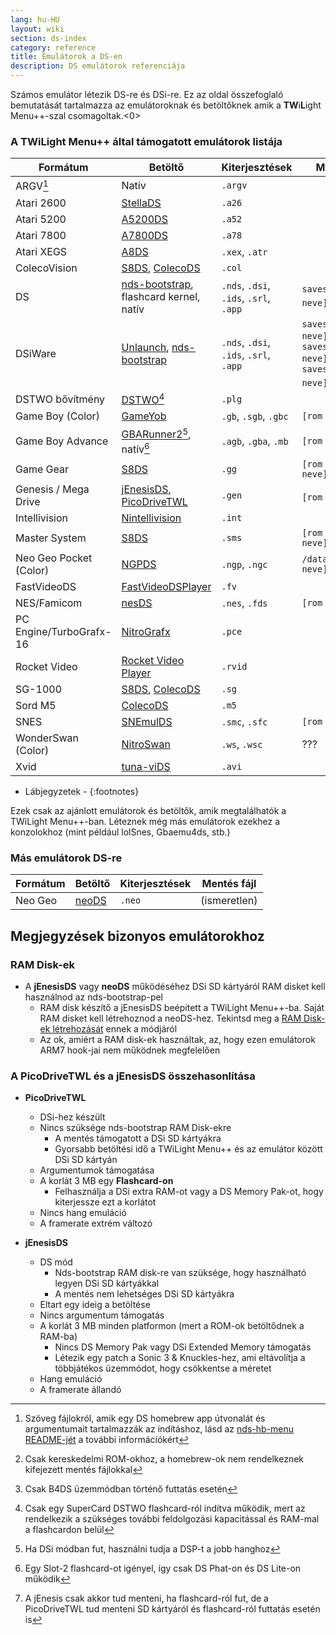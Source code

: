 ```yaml
---
lang: hu-HU
layout: wiki
section: ds-index
category: reference
title: Emulátorok a DS-en
description: DS emulátorok referenciája
---
```


Számos emulátor létezik DS-re és DSi-re. Ez az oldal összefoglaló bemutatását tartalmazza az emulátoroknak és betöltőknek amik a **TW**i**L**ight Menu++-szal csomagoltak.<0>

### A TWiLight Menu++ által támogatott emulátorok listája

| Formátum                | Betöltő                                         | Kiterjesztések                         | Mentés fájl                                                                |
| ----------------------- | ----------------------------------------------- | -------------------------------------- | -------------------------------------------------------------------------- |
| ARGV[^1]                | Natív                                           | `.argv`                                |                                                                            |
| Atari 2600              | [StellaDS][stellads]                            | `.a26`                                 |                                                                            |
| Atari 5200              | [A5200DS][a5200ds]                              | `.a52`                                 |                                                                            |
| Atari 7800              | [A7800DS][a7800ds]                              | `.a78`                                 |                                                                            |
| Atari XEGS              | [A8DS][a8ds]                                    | `.xex`, `.atr`                         |                                                                            |
| ColecoVision            | [S8DS][s8ds], [ColecoDS][colecods]              | `.col`                                 |                                                                            |
| DS                      | [nds-bootstrap][ndsbs], flashcard kernel, natív | `.nds`, `.dsi`, `.ids`, `.srl`, `.app` | `saves/[rom neve].sav`[^2]                                                 |
| DSiWare                 | [Unlaunch][unlaunch], [nds-bootstrap][ndsbs]    | `.nds`, `.dsi`, `.ids`, `.srl`, `.app` | `saves/[rom neve].pub`, `saves/[rom neve].prv`, `saves/[rom neve].sav`[^7] |
| DSTWO bővítmény         | [DSTWO][dstwo][^3]                              | `.plg`                                 |                                                                            |
| Game Boy (Color)        | [GameYob][gameyob]                              | `.gb`, `.sgb`, `.gbc`                  | `[rom neve].sav`                                                           |
| Game Boy Advance        | [GBARunner2][gbarunner2][^4], natív[^5]         | `.agb`, `.gba`, `.mb`                  | `[rom neve].sav`                                                           |
| Game Gear               | [S8DS][s8ds]                                    | `.gg`                                  | `[rom neve].gg.sav`                                                        |
| Genesis / Mega Drive    | [jEnesisDS][jenesis], [PicoDriveTWL][pdtwl]     | `.gen`                                 | `[rom neve].srm`[^6]                                                       |
| Intellivision           | [Nintellivision][nintellivision]                | `.int`                                 |                                                                            |
| Master System           | [S8DS][s8ds]                                    | `.sms`                                 | `[rom neve].sms.sav`                                                       |
| Neo Geo Pocket (Color)  | [NGPDS][ngpds]                                  | `.ngp`, `.ngc`                         | `/data/ngpds/[rom neve].ngp.fla`                                           |
| FastVideoDS             | [FastVideoDSPlayer][fastvideodsplayer]          | `.fv`                                  |                                                                            |
| NES/Famicom             | [nesDS][nesds]                                  | `.nes`, `.fds`                         | `[rom neve].sav`                                                           |
| PC Engine/TurboGrafx-16 | [NitroGrafx][nitrografx]                        | `.pce`                                 |                                                                            |
| Rocket Video            | [Rocket Video Player][rvidplayer]               | `.rvid`                                |                                                                            |
| SG-1000                 | [S8DS][s8ds], [ColecoDS][colecods]              | `.sg`                                  |                                                                            |
| Sord M5                 | [ColecoDS][colecods]                            | `.m5`                                  |                                                                            |
| SNES                    | [SNEmulDS][snemulds]                            | `.smc`, `.sfc`                         | `[rom neve].srm`                                                           |
| WonderSwan (Color)      | [NitroSwan][nitroswan]                          | `.ws`, `.wsc`                          | ???                                                                        |
| Xvid                    | [tuna-viDS][tunavids]                           | `.avi`                                 |                                                                            |

- Lábjegyzetek -
{:footnotes}

Ezek csak az ajánlott emulátorok és betöltők, amik megtalálhatók a TWiLight Menu++-ban. Léteznek még más emulátorok ezekhez a konzolokhoz (mint például lolSnes, Gbaemu4ds, stb.)

### Más emulátorok DS-re

| Formátum | Betöltő        | Kiterjesztések | Mentés fájl  |
| -------- | -------------- | -------------- | ------------ |
| Neo Geo  | [neoDS][neods] | `.neo`         | (ismeretlen) |

## Megjegyzések bizonyos emulátorokhoz
### RAM Disk-ek
- A **jEnesisDS** vagy **neoDS** működéséhez DSi SD kártyáról RAM disket kell használnod az nds-bootstrap-pel
   - RAM disk készítő a jEnesisDS beépített a TWiLight Menu++-ba. Saját RAM disket kell létrehoznod a neoDS-hez. Tekintsd meg a [RAM Disk-ek létrehozását](../twilightmenu/creating-ram-disks) ennek a módjáról
   - Az ok, amiért a RAM disk-ek használtak, az, hogy ezen emulátorok ARM7 hook-jai nem működnek megfelelően

### A PicoDriveTWL és a jEnesisDS összehasonlítása
- **PicoDriveTWL**
   - DSi-hez készült
   - Nincs szüksége nds-bootstrap RAM Disk-ekre
      - A mentés támogatott a DSi SD kártyákra
      - Gyorsabb betöltési idő a TWiLight Menu++ és az emulátor között DSi SD kártyán
   - Argumentumok támogatása
   - A korlát 3 MB egy **Flashcard-on**
      - Felhasználja a DSi extra RAM-ot vagy a DS Memory Pak-ot, hogy kiterjessze ezt a korlátot
   - Nincs hang emuláció
   - A framerate extrém változó

- **jEnesisDS**
   - DS mód
      - Nds-bootstrap RAM disk-re van szüksége, hogy használható legyen DSi SD kártyákkal
      - A mentés nem lehetséges DSi SD kártyákra
   - Eltart egy ideig a betöltése
   - Nincs argumentum támogatás
   - A korlát 3 MB minden platformon (mert a ROM-ok betöltődnek a RAM-ba)
      - Nincs DS Memory Pak vagy DSi Extended Memory támogatás
      - Létezik egy patch a Sonic 3 & Knuckles-hez, ami eltávolítja a többjátékos üzemmódot, hogy csökkentse a méretet
   - Hang emuláció
   - A framerate állandó


<!-- Links for tables -->
[^1]: Szöveg fájlokról, amik egy DS homebrew app útvonalát és argumentumait tartalmazzák az indításhoz, lásd az [nds-hb-menu README-jét](https://github.com/devkitPro/nds-hb-menu#passing-arguments) a további információkért
[^2]: Csak kereskedelmi ROM-okhoz, a homebrew-ok nem rendelkeznek kifejezett mentés fájlokkal
[^7]: Csak B4DS üzemmódban történő futtatás esetén
[^3]: Csak egy SuperCard DSTWO flashcard-ról indítva működik, mert az rendelkezik a szükséges további feldolgozási kapacitással és RAM-mal a flashcardon belül
[^4]: Ha DSi módban fut, használni tudja a DSP-t a jobb hanghoz
[^5]: Egy Slot-2 flashcard-ot igényel, így csak DS Phat-on és DS Lite-on működik
[^6]: A jEnesis csak akkor tud menteni, ha flashcard-ról fut, de a PicoDriveTWL tud menteni SD kártyáról és flashcard-ról futtatás esetén is

[a5200ds]: https://github.com/wavemotion-dave/A5200DS
[a7800ds]: https://github.com/wavemotion-dave/A7800DS
[a8ds]: https://github.com/wavemotion-dave/A8DS
[colecods]: https://github.com/wavemotion-dave/ColecoDS
[dstwo]: http://eng.supercard.sc
[fastvideodsplayer]: https://github.com/Gericom/FastVideoDSPlayer
[gameyob]: https://github.com/Drenn1/GameYob
[gbarunner2]: https://github.com/Gericom/GBARunner2
[jenesis]: https://www.gamebrew.org/wiki/JEnesisDS
[ndsbs]: https://github.com/DS-Homebrew/nds-bootstrap
[nesds]: https://github.com/DS-Homebrew/NesDS
[ngpds]: https://github.com/FluBBaOfWard/NGPDS
[nitrografx]: https://www.gamebrew.org/wiki/NitroGrafx
[nitroswan]: https://github.com/FluBBaOfWard/NitroSwan
[pdtwl]: https://github.com/DS-Homebrew/PicoDriveTWL
[rvidplayer]: https://gbatemp.net/threads/539163
[s8ds]: https://github.com/FluBBaOfWard/S8DS
[snemulds]: https://www.gamebrew.org/wiki/SnemulDS_-_Revival
[stellads]: https://github.com/wavemotion-dave/StellaDS
[unlaunch]: https://problemkaputt.de/unlaunch.htm
[neods]: https://www.gamebrew.org/wiki/NeoDS
[nintellivision]: https://github.com/wavemotion-dave/NINTV-DS
[tunavids]: https://github.com/chishm/tuna-vids
